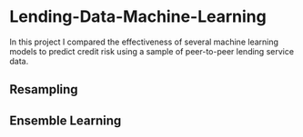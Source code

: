 # Lending-Data-Machine-Learning
In this project I compared the effectiveness of several machine learning models to predict credit risk using a sample of peer-to-peer lending service data.
## Resampling

## Ensemble Learning
